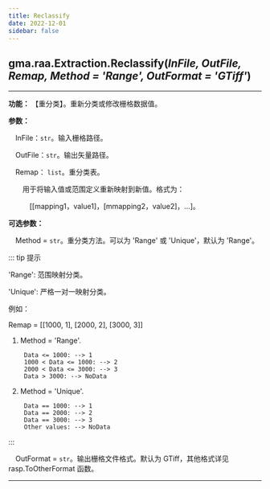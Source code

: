 ```yaml
---
title: Reclassify
date: 2022-12-01
sidebar: false
---
```


## gma.raa.Extraction.**Reclassify**(*InFile, OutFile, Remap, Method = 'Range', OutFormat = 'GTiff'*)<Badge text="1.1.1 +"/>

---

**功能：** 【重分类】。重新分类或修改栅格数据值。

**参数：** 

&emsp;InFile：`str`。输入栅格路径。

&emsp;OutFile：`str`。输出矢量路径。

&emsp;Remap： `list`。重分类表。

&emsp;&emsp;用于将输入值或范围定义重新映射到新值。格式为：

&emsp;&emsp;&emsp;[[mapping1，value1]，[mmapping2，value2]，…]。

**可选参数：**

&emsp;Method = `str`。重分类方法。可以为 'Range' 或 'Unique'，默认为 'Range'。

::: tip 提示

'Range':  范围映射分类。
                
'Unique': 严格一对一映射分类。

例如：

Remap = [[1000, 1],
             [2000, 2],
             [3000, 3]]

1. Method = 'Range'.

        Data <= 1000: --> 1
        1000 < Data <= 1000: --> 2
        2000 < Data <= 3000: --> 3
        Data > 3000: --> NoData

2. Method = 'Unique'.

        Data == 1000: --> 1
        Data == 2000: --> 2   
        Data == 3000: --> 3 
        Other values: --> NoData

:::

&emsp;OutFormat  = `str`。输出栅格文件格式。默认为 GTiff，其他格式详见 rasp.ToOtherFormat 函数。

---

